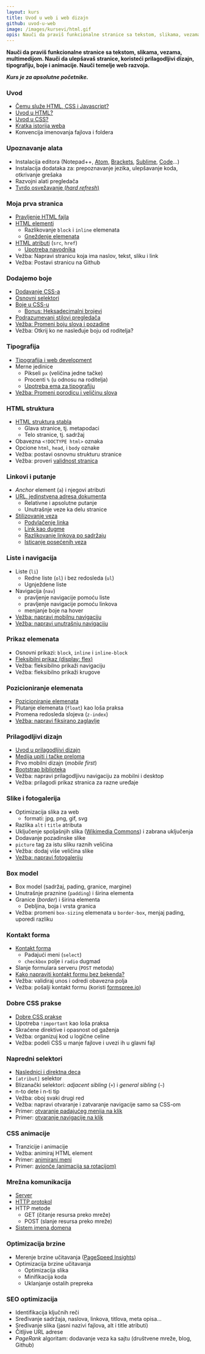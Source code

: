 ```yaml
---
layout: kurs
title: Uvod u web i web dizajn
github: uvod-u-web
image: /images/kursevi/html.gif
opis: Nauči da praviš funkcionalne stranice sa tekstom, slikama, vezama, multimedijom. Nauči temelje web razvoja.
---
```


**Nauči da praviš funkcionalne stranice sa tekstom, slikama, vezama, multimedijom. Nauči da ulepšavaš stranice, koristeći prilagodljivi dizajn, tipografiju, boje i animacije. Nauči temelje web razvoja.**

***Kurs je za apsolutne početnike.***

<!-- <a href="/kursevi/prijava?kurs=1" class="btn float-right">Prijavi se</a> -->

### Uvod

- [Čemu služe HTML, CSS i Javascript?](https://youtu.be/BFc_YPAxQcg)
- [Uvod u HTML?](/uvod-html)
- [Uvod u CSS?](/uvod-css)
- [Kratka istorija weba](/kratka-istorija-weba)
- Konvencija imenovanja fajlova i foldera

### Upoznavanje alata

- Instalacija editora (Notepad++, [Atom](https://atom.io/), [Brackets](//brackets.io/), [Sublime](https://www.sublimetext.com/), [Code](https://code.visualstudio.com/)...)
- Instalacija dodataka za: prepoznavanje jezika, ulepšavanje koda, otkrivanje grešaka
- Razvojni alati pregledača
- [Tvrdo osvežavanje (*hard refresh*)](/hard-refresh)

### Moja prva stranica

- [Pravljenje HTML fajla](/pravljenje-html-fajla)
- [HTML elementi](/html-elementi)
  - Razlikovanje `block` i `inline` elemenata
  - [Gneždenje elemenata](/ucimo-html/gnezdenje)
- [HTML atributi](/html-atributi) (`src`, `href`)
  - [Upotreba navodnika](/ucimo-html/navodnici)
- Vežba: Napravi stranicu koja ima naslov, tekst, sliku i link
- Vežba: Postavi stranicu na Github

### Dodajemo boje

- [Dodavanje CSS-a](/dodavanje-css-a)
- [Osnovni selektori](/css-selektori)
- [Boje u CSS-u](/css-boje)
  - [Bonus: Heksadecimalni brojevi](/heksadecimalni-brojevi)
- [Podrazumevani stilovi pregledača](/podrazumevani-stilovi-pregledaca)
- [Vežba: Promeni boju slova i pozadine](/vezba-boja-slova-i-pozadine)
- Vežba: Otkrij ko ne nasleđuje boju od roditelja?

### Tipografija

- [Tipografija i web development](/tipografija-i-web-development)
- Merne jedinice
  - Pikseli `px` (veličina jedne tačke)
  - Procenti `%` (u odnosu na roditelja)
  - [Upotreba ema za tipografiju](/em-jedinica-tipografija)
- [Vežba: Promeni porodicu i veličinu slova](/vezba-porodica-i-velicina-slova)

### HTML struktura

- [HTML struktura stabla](/ucimo-html/stablo)
  - Glava stranice, tj. metapodaci
  - Telo stranice, tj. sadržaj
- Obavezna `<!DOCTYPE html>` oznaka
- Opcione `html`, `head`, i `body` oznake
- Vežba: postavi osnovnu strukturu stranice
- Vežba: proveri [validnost stranica](https://validator.w3.org/)

### Linkovi i putanje

- *Anchor* element (`a`) i njegovi atributi
- [URL, jedinstvena adresa dokumenta](/url)
  - Relativne i apsolutne putanje
  - Unutrašnje veze ka delu stranice
- [Stilizovanje veza](/stilizovanje-veza)
  - [Podvlačenje linka](/podvlacenje-veza)
  - [Link kao dugme](/link-kao-dugme)
  - [Razlikovanje linkova po sadržaju](/razlikovanje-veza-po-sadrzaju)
  - [Isticanje posećenih veza](/isticanje-posecenih-veza)

### Liste i navigacija

- Liste (`li`)
  - Redne liste (`ol`) i bez redosleda (`ul`)
  - Ugnježdene liste
- Navigacija (`nav`)
  - pravljenje navigacije pomoću liste
  - pravljenje navigacije pomoću linkova
  - menjanje boje na hover
- [Vežba: napravi mobilnu navigaciju](/vezba-napravi-navigaciju)
- [Vežba: napravi unutrašnju navigaciju](/vezba-unutrasnja-navigacija)

### Prikaz elemenata

- Osnovni prikazi: `block`, `inline` i `inline-block`
- [Fleksibilni prikaz (display: flex)](/fleksibilni-prikaz)
- Vežba: fleksibilno prikaži navigaciju
- Vežba: fleksibilno prikaži krugove

### Pozicioniranje elemenata

- [Pozicioniranje elemenata](/pozicioniranje-elemenata)
- Plutanje elemenata (`float`) kao loša praksa
- Promena redosleda slojeva (`z-index`)
- [Vežba: napravi fiksirano zaglavlje](/vezba-fiksirano-zaglavlje)

### Prilagodljivi dizajn

- [Uvod u prilagodljivi dizajn](/prilagodljivi-dizajn)
- [Medija upiti i tačke preloma](/medija-upiti-i-tacke-preloma)
- Prvo mobilni dizajn (*mobile first*)
- [Bootstrap biblioteka](https://www.slideshare.net/DamjanPavlica/vodi-za-rad-sa-bootstrapom-69948458)
- Vežba: napravi prilagodljivu navigaciju za mobilni i desktop
- Vežba: prilagodi prikaz stranica za razne uređaje

### Slike i fotogalerija

- Optimizacija slika za web
  - formati: jpg, png, gif, svg
- Razlika `alt` i `title` atributa
- Uključenje spoljašnjih slika ([Wikimedia Commons](https://commons.wikimedia.org/)) i zabrana uključenja
- Dodavanje pozadinske slike
- `picture` tag za istu sliku raznih veličina
- Vežba: dodaj više veličina slike
- [Vežba: napravi fotogaleriju](/vezba-napravi-fotogaleriju)

### Box model

- Box model (sadržaj, pading, granice, margine)
- Unutrašnje praznine (`padding`) i širina elementa
- Granice (*border*) i širina elementa
  - Debljina, boja i vrsta granica
- Vežba: promeni `box-sizing` elemenata u `border-box`, menjaj pading, uporedi razliku

### Kontakt forma

- [Kontakt forma](/kontakt-forma)
  - Padajući meni (`select`)
  - `checkbox` polje i `radio` dugmad
- Slanje formulara serveru (`POST` metoda)
- [Kako napraviti kontakt formu bez bekenda?](/kontakt-forma-bez-bekenda)
- Vežba: validiraj unos i odredi obavezna polja
- Vežba: pošalji kontakt formu (koristi [formspree.io](https://formspree.io/))

### Dobre CSS prakse

- [Dobre CSS prakse](/css-dobre-prakse)
- Upotreba `!important` kao loša praksa
- Skraćene direktive i opasnost od gaženja
- Vežba: organizuj kod u logične celine
- Vežba: podeli CSS u manje fajlove i uvezi ih u glavni fajl

### Napredni selektori

- [Naslednici i direktna deca](/css-naslednici-i-deca)
- `[atribut]` selektor
- Blizanački selektori: *adjacent sibling* (`+`) i *general sibling* (`~`)
- n-to dete i n-ti tip
- Vežba: oboj svaki drugi red
- Vežba: napravi otvaranje i zatvaranje navigacije samo sa CSS-om
- Primer: [otvaranje padajućeg menija na klik](https://jsfiddle.net/mudroljub/turLhuy9/)
- Primer: [otvaranje navigacije na klik](https://codepen.io/mudroljub/pen/JrJqxp)

### CSS animacije
- Tranzicije i animacije
- Vežba: animiraj HTML element
- Primer: [animirani meni](https://github.com/mudroljub/animirani-meni)
- Primer: [avionče (animacija sa rotacijom)](https://jsfiddle.net/mudroljub/x5Ljzcky/)

### Mrežna komunikacija

- [Server](/server)
- [HTTP protokol](/http)
- HTTP metode
  - GET (čitanje resursa preko mreže)
  - POST (slanje resursa preko mreže)
- [Sistem imena domena](/sistem-imena-domena)

### Optimizacija brzine
- Merenje brzine učitavanja ([PageSpeed Insights](https://developers.google.com/speed/pagespeed/insights/))
- Optimizacija brzine učitavanja
  - Optimizacija slika
  - Minifikacija koda
  - Uklanjanje ostalih prepreka

### SEO optimizacija

- Identifikacija ključnih reči
- Sređivanje sadržaja, naslova, linkova, titlova, meta opisa...
- Sređivanje slika (jasni nazivi fajlova, alt i title atributi)
- Čitljive URL adrese
- *PageRank* algoritam: dodavanje veza ka sajtu (društvene mreže, blog, Github)
